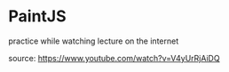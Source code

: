 # PaintJS
practice while watching lecture on the internet

source: https://www.youtube.com/watch?v=V4yUrRjAiDQ
